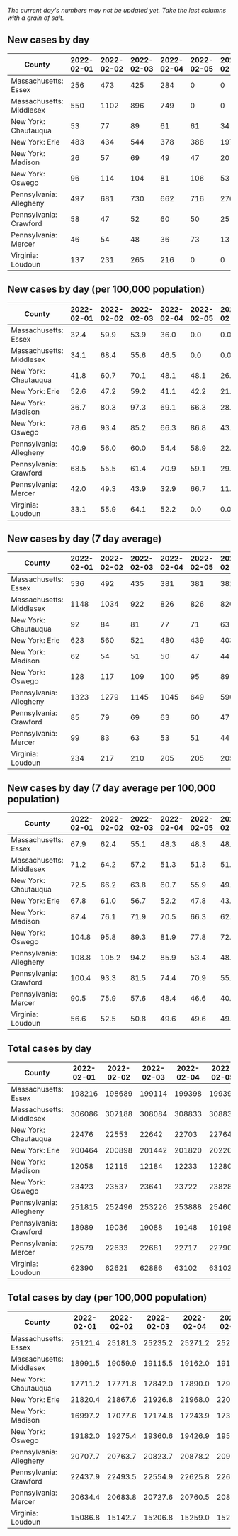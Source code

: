 _The current day's numbers may not be updated yet. Take the last columns with a grain of salt._
## New cases by day

| County | 2022-02-01 | 2022-02-02 | 2022-02-03 | 2022-02-04 | 2022-02-05 | 2022-02-06 | 2022-02-07 |
| --- | --- | --- | --- | --- | --- | --- | --- |
| Massachusetts: Essex | 256 | 473 | 425 | 284 | 0 | 0 | 579 |
| Massachusetts: Middlesex | 550 | 1102 | 896 | 749 | 0 | 0 | 1261 |
| New York: Chautauqua | 53 | 77 | 89 | 61 | 61 | 34 | 32 |
| New York: Erie | 483 | 434 | 544 | 378 | 388 | 197 | 205 |
| New York: Madison | 26 | 57 | 69 | 49 | 47 | 20 | 16 |
| New York: Oswego | 96 | 114 | 104 | 81 | 106 | 53 | 41 |
| Pennsylvania: Allegheny | 497 | 681 | 730 | 662 | 716 | 270 | 700 |
| Pennsylvania: Crawford | 58 | 47 | 52 | 60 | 50 | 25 | 25 |
| Pennsylvania: Mercer | 46 | 54 | 48 | 36 | 73 | 13 | 65 |
| Virginia: Loudoun | 137 | 231 | 265 | 216 | 0 | 0 | 352 |

## New cases by day (per 100,000 population)

| County | 2022-02-01 | 2022-02-02 | 2022-02-03 | 2022-02-04 | 2022-02-05 | 2022-02-06 | 2022-02-07 |
| --- | --- | --- | --- | --- | --- | --- | --- |
| Massachusetts: Essex | 32.4 | 59.9 | 53.9 | 36.0 | 0.0 | 0.0 | 73.4 |
| Massachusetts: Middlesex | 34.1 | 68.4 | 55.6 | 46.5 | 0.0 | 0.0 | 78.2 |
| New York: Chautauqua | 41.8 | 60.7 | 70.1 | 48.1 | 48.1 | 26.8 | 25.2 |
| New York: Erie | 52.6 | 47.2 | 59.2 | 41.1 | 42.2 | 21.4 | 22.3 |
| New York: Madison | 36.7 | 80.3 | 97.3 | 69.1 | 66.3 | 28.2 | 22.6 |
| New York: Oswego | 78.6 | 93.4 | 85.2 | 66.3 | 86.8 | 43.4 | 33.6 |
| Pennsylvania: Allegheny | 40.9 | 56.0 | 60.0 | 54.4 | 58.9 | 22.2 | 57.6 |
| Pennsylvania: Crawford | 68.5 | 55.5 | 61.4 | 70.9 | 59.1 | 29.5 | 29.5 |
| Pennsylvania: Mercer | 42.0 | 49.3 | 43.9 | 32.9 | 66.7 | 11.9 | 59.4 |
| Virginia: Loudoun | 33.1 | 55.9 | 64.1 | 52.2 | 0.0 | 0.0 | 85.1 |

## New cases by day (7 day average)

| County | 2022-02-01 | 2022-02-02 | 2022-02-03 | 2022-02-04 | 2022-02-05 | 2022-02-06 | 2022-02-07 |
| --- | --- | --- | --- | --- | --- | --- | --- |
| Massachusetts: Essex | 536 | 492 | 435 | 381 | 381 | 381 | 288 |
| Massachusetts: Middlesex | 1148 | 1034 | 922 | 826 | 826 | 826 | 651 |
| New York: Chautauqua | 92 | 84 | 81 | 77 | 71 | 63 | 58 |
| New York: Erie | 623 | 560 | 521 | 480 | 439 | 403 | 376 |
| New York: Madison | 62 | 54 | 51 | 50 | 47 | 44 | 41 |
| New York: Oswego | 128 | 117 | 109 | 100 | 95 | 89 | 85 |
| Pennsylvania: Allegheny | 1323 | 1279 | 1145 | 1045 | 649 | 590 | 608 |
| Pennsylvania: Crawford | 85 | 79 | 69 | 63 | 60 | 47 | 45 |
| Pennsylvania: Mercer | 99 | 83 | 63 | 53 | 51 | 44 | 48 |
| Virginia: Loudoun | 234 | 217 | 210 | 205 | 205 | 205 | 172 |

## New cases by day (7 day average per 100,000 population)

| County | 2022-02-01 | 2022-02-02 | 2022-02-03 | 2022-02-04 | 2022-02-05 | 2022-02-06 | 2022-02-07 |
| --- | --- | --- | --- | --- | --- | --- | --- |
| Massachusetts: Essex | 67.9 | 62.4 | 55.1 | 48.3 | 48.3 | 48.3 | 36.5 |
| Massachusetts: Middlesex | 71.2 | 64.2 | 57.2 | 51.3 | 51.3 | 51.3 | 40.4 |
| New York: Chautauqua | 72.5 | 66.2 | 63.8 | 60.7 | 55.9 | 49.6 | 45.7 |
| New York: Erie | 67.8 | 61.0 | 56.7 | 52.2 | 47.8 | 43.9 | 40.9 |
| New York: Madison | 87.4 | 76.1 | 71.9 | 70.5 | 66.3 | 62.0 | 57.8 |
| New York: Oswego | 104.8 | 95.8 | 89.3 | 81.9 | 77.8 | 72.9 | 69.6 |
| Pennsylvania: Allegheny | 108.8 | 105.2 | 94.2 | 85.9 | 53.4 | 48.5 | 50.0 |
| Pennsylvania: Crawford | 100.4 | 93.3 | 81.5 | 74.4 | 70.9 | 55.5 | 53.2 |
| Pennsylvania: Mercer | 90.5 | 75.9 | 57.6 | 48.4 | 46.6 | 40.2 | 43.9 |
| Virginia: Loudoun | 56.6 | 52.5 | 50.8 | 49.6 | 49.6 | 49.6 | 41.6 |

## Total cases by day

| County | 2022-02-01 | 2022-02-02 | 2022-02-03 | 2022-02-04 | 2022-02-05 | 2022-02-06 | 2022-02-07 |
| --- | --- | --- | --- | --- | --- | --- | --- |
| Massachusetts: Essex | 198216 | 198689 | 199114 | 199398 | 199398 | 199398 | 199977 |
| Massachusetts: Middlesex | 306086 | 307188 | 308084 | 308833 | 308833 | 308833 | 310094 |
| New York: Chautauqua | 22476 | 22553 | 22642 | 22703 | 22764 | 22798 | 22830 |
| New York: Erie | 200464 | 200898 | 201442 | 201820 | 202208 | 202405 | 202610 |
| New York: Madison | 12058 | 12115 | 12184 | 12233 | 12280 | 12300 | 12316 |
| New York: Oswego | 23423 | 23537 | 23641 | 23722 | 23828 | 23881 | 23922 |
| Pennsylvania: Allegheny | 251815 | 252496 | 253226 | 253888 | 254604 | 254874 | 255574 |
| Pennsylvania: Crawford | 18989 | 19036 | 19088 | 19148 | 19198 | 19223 | 19248 |
| Pennsylvania: Mercer | 22579 | 22633 | 22681 | 22717 | 22790 | 22803 | 22868 |
| Virginia: Loudoun | 62390 | 62621 | 62886 | 63102 | 63102 | 63102 | 63454 |

## Total cases by day (per 100,000 population)

| County | 2022-02-01 | 2022-02-02 | 2022-02-03 | 2022-02-04 | 2022-02-05 | 2022-02-06 | 2022-02-07 |
| --- | --- | --- | --- | --- | --- | --- | --- |
| Massachusetts: Essex | 25121.4 | 25181.3 | 25235.2 | 25271.2 | 25271.2 | 25271.2 | 25344.5 |
| Massachusetts: Middlesex | 18991.5 | 19059.9 | 19115.5 | 19162.0 | 19162.0 | 19162.0 | 19240.2 |
| New York: Chautauqua | 17711.2 | 17771.8 | 17842.0 | 17890.0 | 17938.1 | 17964.9 | 17990.1 |
| New York: Erie | 21820.4 | 21867.6 | 21926.8 | 21968.0 | 22010.2 | 22031.6 | 22053.9 |
| New York: Madison | 16997.2 | 17077.6 | 17174.8 | 17243.9 | 17310.2 | 17338.4 | 17360.9 |
| New York: Oswego | 19182.0 | 19275.4 | 19360.6 | 19426.9 | 19513.7 | 19557.1 | 19590.7 |
| Pennsylvania: Allegheny | 20707.7 | 20763.7 | 20823.7 | 20878.2 | 20937.1 | 20959.3 | 21016.8 |
| Pennsylvania: Crawford | 22437.9 | 22493.5 | 22554.9 | 22625.8 | 22684.9 | 22714.4 | 22744.0 |
| Pennsylvania: Mercer | 20634.4 | 20683.8 | 20727.6 | 20760.5 | 20827.2 | 20839.1 | 20898.5 |
| Virginia: Loudoun | 15086.8 | 15142.7 | 15206.8 | 15259.0 | 15259.0 | 15259.0 | 15344.1 |
